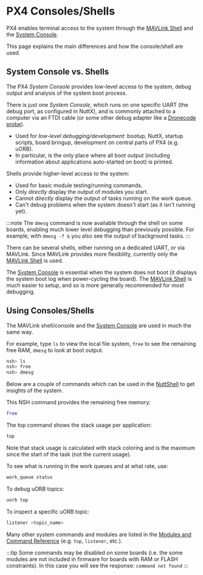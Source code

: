 # PX4 Consoles/Shells

PX4 enables terminal access to the system through the [MAVLink Shell](../debug/mavlink_shell.md) and the [System Console](../debug/system_console.md).

This page explains the main differences and how the console/shell are used.

<a id="console_vs_shell"></a>

## System Console vs. Shells

The PX4 _System Console_ provides low-level access to the system, debug output and analysis of the system boot process.

There is just one _System Console_, which runs on one specific UART (the debug port, as configured in NuttX), and is commonly attached to a computer via an FTDI cable (or some other debug adapter like a [Dronecode probe](https://kb.zubax.com/display/MAINKB/Dronecode+Probe+documentation)).

- Used for _low-level debugging/development_: bootup, NuttX, startup scripts, board bringup, development on central parts of PX4 (e.g. uORB).
- In particular, is the only place where all boot output (including information about applications auto-started on boot) is printed.

Shells provide higher-level access to the system:

- Used for basic module testing/running commands.
- Only _directly_ display the output of modules you start.
- Cannot _directly_ display the output of tasks running on the work queue.
- Can't debug problems when the system doesn't start (as it isn't running yet).

:::note
The `dmesg` command is now available through the shell on some boards, enabling much lower level debugging than previously possible.
For example, with `dmesg -f &` you also see the output of background tasks.
:::

There can be several shells, either running on a dedicated UART, or via MAVLink.
Since MAVLink provides more flexibility, currently only the [MAVLink Shell](../debug/mavlink_shell.md) is used.

The [System Console](../debug/system_console.md) is essential when the system does not boot (it displays the system boot log when power-cycling the board).
The [MAVLink Shell](../debug/mavlink_shell.md) is much easier to setup, and so is more generally recommended for most debugging.

<a id="using_the_console"></a>

## Using Consoles/Shells

The MAVLink shell/console and the [System Console](../debug/system_console.md) are used in much the same way.

For example, type `ls` to view the local file system, `free` to see the remaining free RAM, `dmesg` to look at boot output.

```sh
nsh> ls
nsh> free
nsh> dmesg
```

Below are a couple of commands which can be used in the [NuttShell](https://cwiki.apache.org/confluence/pages/viewpage.action?pageId=139629410) to get insights of the system.

This NSH command provides the remaining free memory:

```sh
free
```

The top command shows the stack usage per application:

```sh
top
```

Note that stack usage is calculated with stack coloring and is the maximum since the start of the task (not the current usage).

To see what is running in the work queues and at what rate, use:

```sh
work_queue status
```

To debug uORB topics:

```sh
uorb top
```

To inspect a specific uORB topic:

```sh
listener <topic_name>
```

Many other system commands and modules are listed in the [Modules and Command Reference](../modules/modules_main.md) (e.g. `top`, `listener`, etc.).

:::tip
Some commands may be disabled on some boards (i.e. the some modules are not included in firmware for boards with RAM or FLASH constraints).
In this case you will see the response: `command not found`
:::
